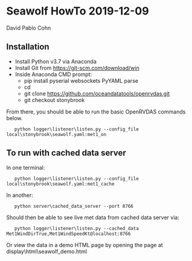 # Seawolf HowTo 2019-12-09
David Pablo Cohn

## Installation

 * Install Python v3.7 via Anaconda
 * Install Git from https://git-scm.com/download/win
 * Inside Anaconda CMD prompt:
    * pip install pyserial websockets PyYAML parse
    * cd <directory where you want to install OpenRVDAS>
    * git clone https://github.com/oceandatatools/openrvdas.git
    * git checkout stonybrook

From there, you should be able to run the basic OpenRVDAS commands below.

```
   python logger\listener\listen.py --config_file local\stonybrook\seawolf.yaml:met1_on
```

## To run with cached data server

In one terminal:
```
   python logger\listener\listen.py --config_file local\stonybrook\seawolf.yaml:met1_cache
```
In another:
```
   python server\cached_data_server --port 8766
```
Should then be able to see live met data from cached data server via:
```
   python logger\listener\listen.py --cached_data Met1WindDirTrue,Met1WindSpeedKt@localhost:8766
```
 Or view the data in a demo HTML page by opening the page at
   display\html\seawolf_demo.html
